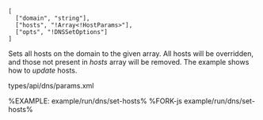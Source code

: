 ```## async setHosts => { Domain: string, IsSuccess: boolean }
[
  ["domain", "string"],
  ["hosts", "!Array<!HostParams>"],
  ["opts", "!DNSSetOptions"]
]
```

Sets all hosts on the domain to the given array. All hosts will be overridden, and those not present in _hosts_ array will be removed. The example shows how to _update_ hosts.

<typedef narrow flatten>types/api/dns/params.xml</typedef>

%EXAMPLE: example/run/dns/set-hosts%
%FORK-js example/run/dns/set-hosts%

<!-- %~ width="25"% -->